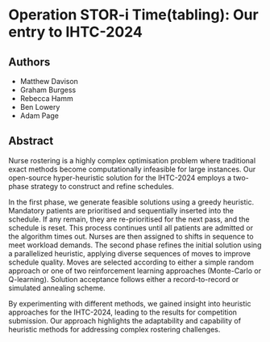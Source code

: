 # Operation STOR-i Time(tabling): Our entry to IHTC-2024

## Authors
- Matthew Davison
- Graham Burgess
- Rebecca Hamm
- Ben Lowery
- Adam Page

## Abstract
Nurse rostering is a highly complex optimisation problem where traditional exact methods become computationally infeasible for large instances. Our open-source hyper-heuristic solution for the IHTC-2024 employs a two-phase strategy to construct and refine schedules.

In the first phase, we generate feasible solutions using a greedy heuristic. Mandatory patients are prioritised and sequentially inserted into the schedule. If any remain, they are re-prioritised for the next pass, and the schedule is reset. This process continues until all patients are admitted or the algorithm times out. Nurses are then assigned to shifts in sequence to meet workload demands. The second phase refines the initial solution using a parallelized heuristic, applying diverse sequences of moves to improve schedule quality. Moves are selected according to either a simple random approach or one of two reinforcement learning approaches (Monte-Carlo or Q-learning). Solution acceptance follows either a record-to-record or simulated annealing scheme.

By experimenting with different methods, we gained insight into heuristic approaches for the IHTC-2024, leading to the results for competition submission. Our approach highlights the adaptability and capability of heuristic methods for addressing complex rostering challenges.
